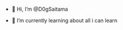- 👋 Hi, I’m @D0gSaitama

- 🌱 I’m currently learning about all i can learn


<!---
D0gSaitama/D0gSaitama is a ✨ special ✨ repository because its `README.md` (this file) appears on your GitHub profile.
You can click the Preview link to take a look at your changes.
--->
